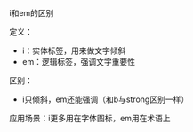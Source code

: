i和em的区别

定义：

- i：实体标签，用来做文字倾斜
- em：逻辑标签，强调文字重要性

区别：

- i只倾斜，em还能强调（和b与strong区别一样）

应用场景：i更多用在字体图标，em用在术语上